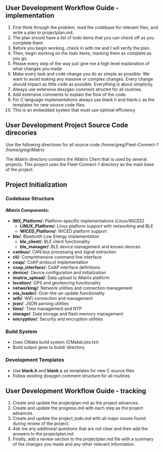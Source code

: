 ## User Development Workflow Guide - implementation

1. First think through the problem, read the codebase for relevant files, and write a plan to projectplan.md.
2. The plan should have a list of todo items that you can check off as you complete them
3. Before you begin working, check in with me and I will verify the plan.
4. Then, begin working on the todo items, marking them as complete as you go.
5. Please every step of the way just give me a high level explanation of what changes you made
6. Make every task and code change you do as simple as possible. We want to avoid making any massive or complex changes. Every change should impact as little code as possible. Everything is about simplicity.
7. Always use extensive doxygen comment structre for all routines.
8. Add extensive comments to explain the flow of the code.
9. For C language implementations always use blank.h and blank.c as the templates for new source code files
10. This is an embedded system that must use optimal efficiency

## User Development Project Source Code direcories
Use the following directoies for all source code
/home/greg/Fleet-Connect-1
/home/greg/iMatrix

The iMatrix directory contains the iMatrix Client that is used by several projects.
This project uses the Fleet-Connect-1 directory as the main base of the project.

## Project Initialization

### Codebase Structure


#### iMatrix Components:
- **IMX_Platform/**: Platform-specific implementations (Linux/WICED)
  - **LINUX_Platform/**: Linux platform support with networking and BLE
  - **WICED_Platform/**: WICED platform support
- **ble/**: Bluetooth Low Energy implementation
  - **ble_client/**: BLE client functionality
  - **ble_manager/**: BLE device management and known devices
- **canbus/**: CAN bus processing and signal extraction
- **cli/**: Comprehensive command line interface
- **coap/**: CoAP protocol implementation
- **coap_interface/**: CoAP interface definitions
- **device/**: Device configuration and initialization
- **imatrix_upload/**: Data upload to iMatrix platform
- **location/**: GPS and geofencing functionality
- **networking/**: Network utilities and connection management
- **ota_loader/**: Over-the-air update functionality
- **wifi/**: WiFi connection and management
- **json/**: JSON parsing utilities
- **time/**: Time management and NTP
- **storage/**: Data storage and flash memory management
- **encryption/**: Security and encryption utilities

### Build System
- Uses CMake build system (CMakeLists.txt)
- Build output goes to build/ directory

### Development Templates
- Use **blank.h** and **blank.c** as templates for new C source files
- Follow existing doxygen comment structure for all routines

## User Development Workflow Guide - tracking
1. Create and update the projectplan.md as the project advances.
2. Create and update the progress.md with each step as the project advances.
3. Create and update the project_todo.md with all major issues found during review of the project.
4. Ask me any additional questions that are not clear and then add the answers to the projectplan.md
5. Finally, add a review section to the projectplan.md file with a summary of the changes you made and any other relevant information.
